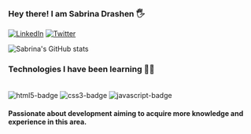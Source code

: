 ### Hey there! I am Sabrina Drashen 🖐️
[![LinkedIn](https://img.shields.io/badge/LinkedIn-0077B5?style=for-the-badge&logo=linkedin&logoColor=white)](https://www.linkedin.com/in/sabrinadrashen/)
[![Twitter](https://img.shields.io/badge/Twitter-1DA1F2?style=for-the-badge&logo=twitter&logoColor=white)](https:https://twitter.com/sdrashen/)

![Sabrina's GitHub stats](https://github-readme-stats.vercel.app/api?username=sdrashen&show_icons=true&theme=radical)

### Technologies I have been learning 👩‍💻

<div style="display: inline-block"><br/>
  <img align="center" alt="html5-badge" src="https://img.shields.io/badge/HTML5-E34F26?style=for-the-badge&logo=html5&logoColor=white"/>
  <img align="center" alt="css3-badge" src="https://img.shields.io/badge/CSS3-1572B6?style=for-the-badge&logo=css3&logoColor=white"/>
  <img align="center" alt="javascript-badge" src="https://img.shields.io/badge/JavaScript-F7DF1E?style=for-the-badge&logo=javascript&logoColor=black"/> 
</div><br/>

#### Passionate about development aiming to acquire more knowledge and experience in this area.


